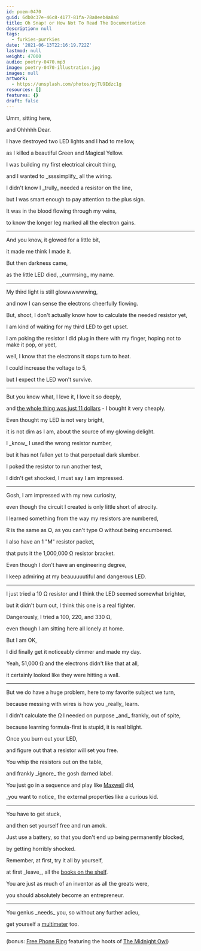 ```yaml
---
id: poem-0470
guid: 6db0c37e-46c8-4177-81fa-78a0eeb4a8a8
title: Oh Snap! or How Not To Read The Documentation
description: null
tags:
  - furkies-purrkies
date: '2021-06-13T22:16:19.722Z'
lastmod: null
weight: 47000
audio: poetry-0470.mp3
image: poetry-0470-illustration.jpg
images: null
artwork:
  - https://unsplash.com/photos/pjTU9Edzc1g
resources: []
features: {}
draft: false
---
```


Umm, sitting here,

and Ohhhhh Dear.

I have destroyed two LED lights and I had to mellow,

as I killed a beautiful Green and Magical Yellow.

I was building my first electrical circuit thing,

and I wanted to \_ssssimplify\_ all the wiring.

I didn't know I \_trully\_ needed a resistor on the line,

but I was smart enough to pay attention to the plus sign.

It was in the blood flowing through my veins,

to know the longer leg marked all the electron gains.

---

And you know, it glowed for a little bit,

it made me think I made it.

But then darkness came,

as the little LED died, \_currrrsing\_ my name.

---

My third light is still glowwwwwwing,

and now I can sense the electrons cheerfully flowing.

But, shoot, I don't actually know how to calculate the needed resistor yet,

I am kind of waiting for my third LED to get upset.

I am poking the resistor I did plug in there with my finger, hoping not to make it pop, or yeet,

well, I know that the electrons it stops turn to heat.

I could increase the voltage to 5,

but I expect the LED won't survive.

---

But you know what, I love it, I love it so deeply,

and [the whole thing was just 11 dollars](https://www.amazon.com/gp/product/B01IH4VJRI/ref=ppx_yo_dt_b_asin_image_o00_s00?ie=UTF8\&psc=1) - I bought it very cheaply.

Even thought my LED is not very bright,

it is not dim as I am, about the source of my glowing delight.

I \_know\_ I used the wrong resistor number,

but it has not fallen yet to that perpetual dark slumber.

I poked the resistor to run another test,

I didn't get shocked, I must say I am impressed.

---

Gosh, I am impressed with my new curiosity,

even though the circuit I created is only little short of atrocity.

I learned something from the way my resistors are numbered,

R is the same as Ω, as you can't type Ω without being encumbered.

I also have an 1 "M" resistor packet,

that puts it the 1,000,000 Ω resistor bracket.

Even though I don't have an engineering degree,

I keep admiring at my beauuuuutiful and dangerous LED.

---

I just tried a 10 Ω resistor and I think the LED seemed somewhat brighter,

but it didn't burn out, I think this one is a real fighter.

Dangerously, I tried a 100, 220, and 330 Ω,

even though I am sitting here all lonely at home.

But I am OK,

I did finally get it noticeably dimmer and made my day.

Yeah, 51,000 Ω and the electrons didn't like that at all,

it certainly looked like they were hitting a wall.

---

But we do have a huge problem, here to my favorite subject we turn,

because messing with wires is how you \_really\_ learn.

I didn't calculate the Ω I needed on purpose \_and\_ frankly, out of spite,

because learning formula-first is stupid, it is real blight.

Once you burn out your LED,

and figure out that a resistor will set you free.

You whip the resistors out on the table,

and frankly \_ignore\_ the gosh darned label.

You just go in a sequence and play like [Maxwell](https://en.wikipedia.org/wiki/James_Clerk_Maxwell) did,

\_you want to notice\_ the external properties like a curious kid.

---

You have to get stuck,

and then set yourself free and run amok.

Just use a battery, so that you don't end up being permanently blocked,

by getting horribly shocked.

Remember, at first, try it all by yourself,

at first \_leave\_, all the [books on the shelf](https://www.youtube.com/watch?v=EeCh68a1GEg).

You are just as much of an inventor as all the greats were,

you should absolutely become an entrepreneur.

---

You genius \_needs\_ you, so without any further adieu,

get yourself a [multimeter](https://www.amazon.com/gp/product/B00066ZZO4/ref=ppx_yo_dt_b_asin_title_o00_s00?ie=UTF8\&psc=1) too.

---

(bonus: [Free Phone Ring](files/bonus-phone-ring.mp3) featuring the hoots of [The Midnight Owl](https://catpea.com/read/furkies-purrkies/220.html))

